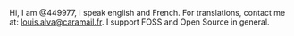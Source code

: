 Hi, I am @449977, I speak english and French. For translations, contact me at: louis.alva@caramail.fr. I support FOSS and Open Source in general. 


